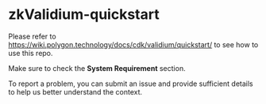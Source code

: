# zkValidium-quickstart

Please refer to https://wiki.polygon.technology/docs/cdk/validium/quickstart/ to see how to use this repo.

Make sure to check the **System Requirement** section.

To report a problem, you can submit an issue and provide sufficient details to help us better understand the context.
